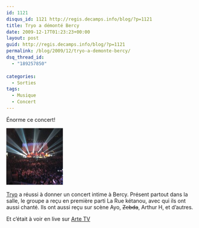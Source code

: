 ```yaml
---
id: 1121
disqus_id: 1121 http://regis.decamps.info/blog/?p=1121
title: Tryo a démonté Bercy
date: 2009-12-17T01:23:23+00:00
layout: post
guid: http://regis.decamps.info/blog/?p=1121
permalink: /blog/2009/12/tryo-a-demonte-bercy/
dsq_thread_id:
  - "189257850"

categories:
  - Sorties
tags:
  - Musique
  - Concert
---
```

Énorme ce concert!
  
[<img src="/blog/wp-content/uploads/2009/12/IMG_04331-150x150.jpg" alt="Concert de Tryo à Bercy" title="Concert de Tryo à Bercy" width="150" height="150" class="alignleft size-thumbnail wp-image-1124" />](http://www.flickr.com/photos/tags/lastfm%3Aevent%3D866995/)

[Tryo](http://www.lastfm.fr/music/Tryo?ac=tryo) a réussi à donner un concert intime à Bercy. Présent partout dans la salle, le groupe a reçu en première parti La Rue kétanou, avec qui ils ont aussi chanté. Ils ont aussi reçu sur scène Ayo, <strike>Zebda</strike>, Arthur H, et d’autres.

Et c’était à voir en live sur [Arte TV](http://liveweb.arte.tv/fr/video/Tryo_en_concert_au_palais_omnisport_Paris_Bercy/)
